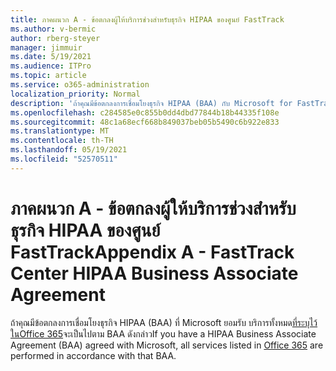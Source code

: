 ```yaml
---
title: ภาคผนวก A - ข้อตกลงผู้ให้บริการช่วงสำหรับธุรกิจ HIPAA ของศูนย์ FastTrack
ms.author: v-bermic
author: rberg-steyer
manager: jimmuir
ms.date: 5/19/2021
ms.audience: ITPro
ms.topic: article
ms.service: o365-administration
localization_priority: Normal
description: 'ถ้าคุณมีข้อตกลงการเชื่อมโยงธุรกิจ HIPAA (BAA) กับ Microsoft for FastTrack Services บริการทั้งหมดที่แสดงอยู่ในสิทธิประโยชน์ของศูนย์ FastTrack Office 365จะรวมอยู่ใน BAA ยกเว้น:'
ms.openlocfilehash: c284585e0c855b0dd4dbd77844b18b44335f108e
ms.sourcegitcommit: 48c1a68ecf668b849037beb05b5490c6b922e833
ms.translationtype: MT
ms.contentlocale: th-TH
ms.lasthandoff: 05/19/2021
ms.locfileid: "52570511"
---
```

# <a name="appendix-a---fasttrack-center-hipaa-business-associate-agreement"></a><span data-ttu-id="ac153-103">ภาคผนวก A - ข้อตกลงผู้ให้บริการช่วงสำหรับธุรกิจ HIPAA ของศูนย์ FastTrack</span><span class="sxs-lookup"><span data-stu-id="ac153-103">Appendix A - FastTrack Center HIPAA Business Associate Agreement</span></span>

<span data-ttu-id="ac153-104">ถ้าคุณมีข้อตกลงการเชื่อมโยงธุรกิจ HIPAA (BAA) ที่ Microsoft ยอมรับ บริการทั้งหมด[ที่ระบุไว้ในOffice 365](products-and-capabilities.md#office-365)จะเป็นไปตาม BAA ดังกล่าว</span><span class="sxs-lookup"><span data-stu-id="ac153-104">If you have a HIPAA Business Associate Agreement (BAA) agreed with Microsoft, all services listed in [Office 365](products-and-capabilities.md#office-365) are performed in accordance with that BAA.</span></span>


